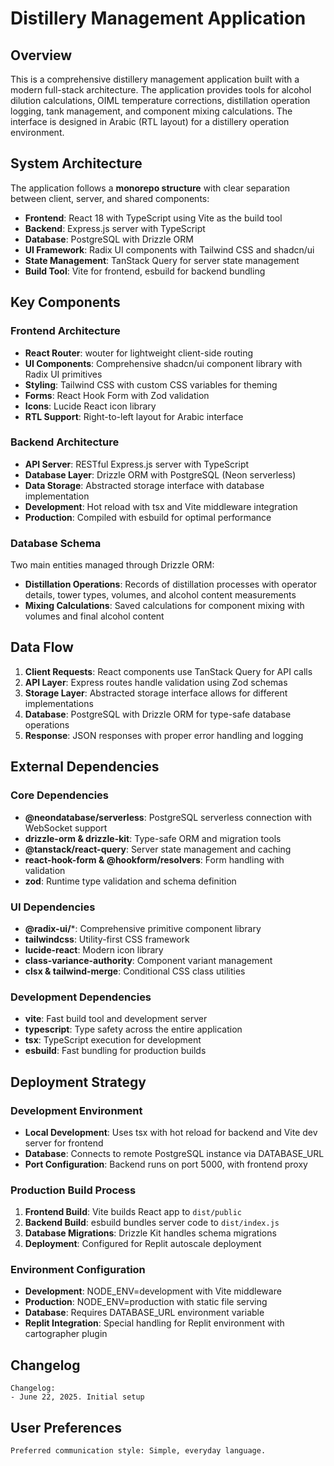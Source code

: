 # Distillery Management Application

## Overview

This is a comprehensive distillery management application built with a modern full-stack architecture. The application provides tools for alcohol dilution calculations, OIML temperature corrections, distillation operation logging, tank management, and component mixing calculations. The interface is designed in Arabic (RTL layout) for a distillery operation environment.

## System Architecture

The application follows a **monorepo structure** with clear separation between client, server, and shared components:

- **Frontend**: React 18 with TypeScript using Vite as the build tool
- **Backend**: Express.js server with TypeScript
- **Database**: PostgreSQL with Drizzle ORM
- **UI Framework**: Radix UI components with Tailwind CSS and shadcn/ui
- **State Management**: TanStack Query for server state management
- **Build Tool**: Vite for frontend, esbuild for backend bundling

## Key Components

### Frontend Architecture
- **React Router**: wouter for lightweight client-side routing
- **UI Components**: Comprehensive shadcn/ui component library with Radix UI primitives
- **Styling**: Tailwind CSS with custom CSS variables for theming
- **Forms**: React Hook Form with Zod validation
- **Icons**: Lucide React icon library
- **RTL Support**: Right-to-left layout for Arabic interface

### Backend Architecture
- **API Server**: RESTful Express.js server with TypeScript
- **Database Layer**: Drizzle ORM with PostgreSQL (Neon serverless)
- **Data Storage**: Abstracted storage interface with database implementation
- **Development**: Hot reload with tsx and Vite middleware integration
- **Production**: Compiled with esbuild for optimal performance

### Database Schema
Two main entities managed through Drizzle ORM:
- **Distillation Operations**: Records of distillation processes with operator details, tower types, volumes, and alcohol content measurements
- **Mixing Calculations**: Saved calculations for component mixing with volumes and final alcohol content

## Data Flow

1. **Client Requests**: React components use TanStack Query for API calls
2. **API Layer**: Express routes handle validation using Zod schemas
3. **Storage Layer**: Abstracted storage interface allows for different implementations
4. **Database**: PostgreSQL with Drizzle ORM for type-safe database operations
5. **Response**: JSON responses with proper error handling and logging

## External Dependencies

### Core Dependencies
- **@neondatabase/serverless**: PostgreSQL serverless connection with WebSocket support
- **drizzle-orm & drizzle-kit**: Type-safe ORM and migration tools
- **@tanstack/react-query**: Server state management and caching
- **react-hook-form & @hookform/resolvers**: Form handling with validation
- **zod**: Runtime type validation and schema definition

### UI Dependencies
- **@radix-ui/***: Comprehensive primitive component library
- **tailwindcss**: Utility-first CSS framework
- **lucide-react**: Modern icon library
- **class-variance-authority**: Component variant management
- **clsx & tailwind-merge**: Conditional CSS class utilities

### Development Dependencies
- **vite**: Fast build tool and development server
- **typescript**: Type safety across the entire application
- **tsx**: TypeScript execution for development
- **esbuild**: Fast bundling for production builds

## Deployment Strategy

### Development Environment
- **Local Development**: Uses tsx with hot reload for backend and Vite dev server for frontend
- **Database**: Connects to remote PostgreSQL instance via DATABASE_URL
- **Port Configuration**: Backend runs on port 5000, with frontend proxy

### Production Build Process
1. **Frontend Build**: Vite builds React app to `dist/public`
2. **Backend Build**: esbuild bundles server code to `dist/index.js`
3. **Database Migrations**: Drizzle Kit handles schema migrations
4. **Deployment**: Configured for Replit autoscale deployment

### Environment Configuration
- **Development**: NODE_ENV=development with Vite middleware
- **Production**: NODE_ENV=production with static file serving
- **Database**: Requires DATABASE_URL environment variable
- **Replit Integration**: Special handling for Replit environment with cartographer plugin

## Changelog

```
Changelog:
- June 22, 2025. Initial setup
```

## User Preferences

```
Preferred communication style: Simple, everyday language.
```